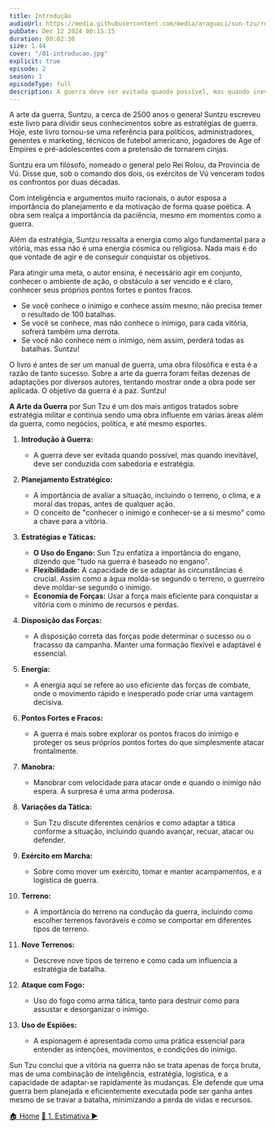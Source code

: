 ```yaml
---
title: Introdução
audioUrl: https://media.githubusercontent.com/media/araguaci/sun-tzu/refs/heads/main/public/audio/01-introducao.mp3
pubDate: Dec 12 2024 00:15:15
duration: 00:02:30
size: 1.44
cover: "/01-introducao.jpg"
explicit: true
episode: 2
season: 1
episodeType: full
description: A guerra deve ser evitada quando possível, mas quando inevitável, deve ser conduzida com sabedoria e estratégia.
---
```


A arte da guerra, Suntzu, a cerca de 2500 anos o general Suntzu escreveu este livro para dividir seus conhecimentos sobre as estratégias de guerra. Hoje, este livro tornou-se uma referência para políticos, administradores, genentes e marketing, técnicos de futebol americano, jogadores de Age of Empires e pré-adolescentes com a pretensão de tornarem cinjas.

Suntzu era um filósofo, nomeado o general pelo Rei Rolou, da Provincia de Vú. Disse que, sob o comando dos dois, os exércitos de Vú venceram todos os confrontos por duas décadas.

Com inteligência e argumentos muito racionais, o autor esposa a importância do planejamento e da motivação de forma quase poética.
A obra sem realça a importância da paciência, mesmo em momentos como a guerra.

Além da estratégia, Suntzu ressalta a energia como algo fundamental para a vitória, mas essa não é uma energia cósmica ou religiosa.
Nada mais é do que vontade de agir e de conseguir conquistar os objetivos.

Para atingir uma meta, o autor ensina, é necessário agir em conjunto, conhecer o ambiente de ação, o obstáculo a ser vencido e é claro, conhecer seus próprios pontos fortes e pontos fracos.
  - Se você conhece o inimigo e conhece assim mesmo, não precisa temer o resultado de 100 batalhas.
  - Se você se conhece, mas não conhece o inimigo, para cada vitória, sofrerá também uma derrota.
  - Se você não conhece nem o inimigo, nem assim, perderá todas as batalhas. Suntzu!

O livro é antes de ser um manual de guerra, uma obra filosófica e esta é a razão de tanto sucesso.
Sobre a arte da guerra foram feitas dezenas de adaptações por diversos autores, tentando mostrar onde a obra pode ser aplicada.
O objetivo da guerra é a paz. Suntzu!


**A Arte da Guerra** por Sun Tzu é um dos mais antigos tratados sobre estratégia militar e continua sendo uma obra influente em várias áreas além da guerra, como negócios, política, e até mesmo esportes.

1. **Introdução à Guerra:**
   - A guerra deve ser evitada quando possível, mas quando inevitável, deve ser conduzida com sabedoria e estratégia.

2. **Planejamento Estratégico:**
   - A importância de avaliar a situação, incluindo o terreno, o clima, e a moral das tropas, antes de qualquer ação.
   - O conceito de "conhecer o inimigo e conhecer-se a si mesmo" como a chave para a vitória.

3. **Estratégias e Táticas:**
   - **O Uso do Engano:** Sun Tzu enfatiza a importância do engano, dizendo que "tudo na guerra é baseado no engano".
   - **Flexibilidade:** A capacidade de se adaptar às circunstâncias é crucial. Assim como a água molda-se segundo o terreno, o guerreiro deve moldar-se segundo o inimigo.
   - **Economia de Forças:** Usar a força mais eficiente para conquistar a vitória com o mínimo de recursos e perdas.

4. **Disposição das Forças:**
   - A disposição correta das forças pode determinar o sucesso ou o fracasso da campanha. Manter uma formação flexível e adaptável é essencial.

5. **Energia:**
   - A energia aqui se refere ao uso eficiente das forças de combate, onde o movimento rápido e inesperado pode criar uma vantagem decisiva.

6. **Pontos Fortes e Fracos:**
   - A guerra é mais sobre explorar os pontos fracos do inimigo e proteger os seus próprios pontos fortes do que simplesmente atacar frontalmente.

7. **Manobra:**
   - Manobrar com velocidade para atacar onde e quando o inimigo não espera. A surpresa é uma arma poderosa.

8. **Variações da Tática:**
   - Sun Tzu discute diferentes cenários e como adaptar a tática conforme a situação, incluindo quando avançar, recuar, atacar ou defender.

9. **Exército em Marcha:**
   - Sobre como mover um exército, tomar e manter acampamentos, e a logística de guerra.

10. **Terreno:**
    - A importância do terreno na condução da guerra, incluindo como escolher terrenos favoráveis e como se comportar em diferentes tipos de terreno.

11. **Nove Terrenos:**
    - Descreve nove tipos de terreno e como cada um influencia a estratégia de batalha.

12. **Ataque com Fogo:**
    - Uso do fogo como arma tática, tanto para destruir como para assustar e desorganizar o inimigo.

13. **Uso de Espiões:**
    - A espionagem é apresentada como uma prática essencial para entender as intenções, movimentos, e condições do inimigo.

Sun Tzu conclui que a vitória na guerra não se trata apenas de força bruta, mas de uma combinação de inteligência, estratégia, logística, e a capacidade de adaptar-se rapidamente às mudanças. Ele defende que uma guerra bem planejada e eficientemente executada pode ser ganha antes mesmo de se travar a batalha, minimizando a perda de vidas e recursos.

<div class="text-center mt-16">
   <a class="btn btn-accent mt-9" href="/">🏠 Home</a>
   <a class="btn btn-accent mt-9" href="#top" title="top"> 🔼 </a>
  <a class="btn btn-accent mt-9" href="/episode/post02">1. Estimativa ▶️</a>
</div>